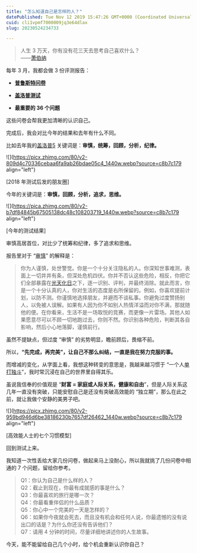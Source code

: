 ```yaml
---
title: "怎么知道自己是怎样的人？"
datePublished: Tue Nov 12 2019 15:47:26 GMT+0000 (Coordinated Universal Time)
cuid: cli1vpmf7000009jq3e64dlax
slug: 20230524234733

---
```


> 人生 3 万天，你有没有花三天去思考自己喜欢什么？  
> ——[萧伯纳](https://www.zhihu.com/search?q=%E8%90%A7%E4%BC%AF%E7%BA%B3&search_source=Entity&hybrid_search_source=Entity&hybrid_search_extra=%7B%22sourceType%22%3A%22answer%22%2C%22sourceId%22%3A891805810%7D)

每年 3 月，我都会做 3 份评测报告：

* [**普鲁斯特问卷**](https://www.zhihu.com/search?q=%E6%99%AE%E9%B2%81%E6%96%AF%E7%89%B9%E9%97%AE%E5%8D%B7&search_source=Entity&hybrid_search_source=Entity&hybrid_search_extra=%7B%22sourceType%22%3A%22answer%22%2C%22sourceId%22%3A891805810%7D)
    
* [**盖洛普测试**](https://www.zhihu.com/search?q=%E7%9B%96%E6%B4%9B%E6%99%AE%E6%B5%8B%E8%AF%95&search_source=Entity&hybrid_search_source=Entity&hybrid_search_extra=%7B%22sourceType%22%3A%22answer%22%2C%22sourceId%22%3A891805810%7D)
    
* **最重要的 36 个问题**
    

这些问卷会帮我更加清晰的认识自己。

完成后，我会对比今年的结果和去年有什么不同。

比如去年我的[盖洛普5](https://www.zhihu.com/search?q=%E7%9B%96%E6%B4%9B%E6%99%AE5&search_source=Entity&hybrid_search_source=Entity&hybrid_search_extra=%7B%22sourceType%22%3A%22answer%22%2C%22sourceId%22%3A891805810%7D) 关键词是：**审慎，统筹，回顾，分析，纪律。**

![](https://picx.zhimg.com/80/v2-809d4c70336cebaa6fa9ab26bdae05c4_1440w.webp?source=c8b7c179 align="left")

\[2018 年测试后发的朋友圈\]

今年的关键词是：**审慎，回顾，分析，追求，思维。**

![](https://pica.zhimg.com/80/v2-b7df84845b67505138dc48c108203719_1440w.webp?source=c8b7c179 align="left")

\[今年的测试结果\]

审慎高居首位，对比少了统筹和纪律，多了追求和思维。

报告里对于 “[审慎](https://www.zhihu.com/search?q=%E5%AE%A1%E6%85%8E&search_source=Entity&hybrid_search_source=Entity&hybrid_search_extra=%7B%22sourceType%22%3A%22answer%22%2C%22sourceId%22%3A891805810%7D)” 的解释是：

> 你为人谨慎，处世警觉。你是一个十分关注隐私的人。你深知世事难测，表面上一切井井有条，但深处危机四伏。你并不否认这些危险，相反，你把它们全部暴露在[光天化日](https://www.zhihu.com/search?q=%E5%85%89%E5%A4%A9%E5%8C%96%E6%97%A5&search_source=Entity&hybrid_search_source=Entity&hybrid_search_extra=%7B%22sourceType%22%3A%22answer%22%2C%22sourceId%22%3A891805810%7D)之下，逐一识别、评判，并最终消除。就此而言，你是一个十分认真的人，你对生活的态度是右所保留的。例如，你喜欢提前计划，以防不测。你谨慎地选择朋友，并避而不谈私事。你避免过度赞扬别人，以免被人误解。如果有人因为你不如别人热情洋溢而对你不满，那就随他的便。在你看来，生活不是一场取悦的竞赛，而更像一片雷场。其他人如果愿意尽可以不顾一切地跑过去，你则不然。你识别各种危险，判断其各自影响，然后小心地落脚，谨慎前行。

虽然不提缺点，但过度 “审慎” 的劣势明显，瞻前顾后，畏缩不前。

所以，**“先完成，再完美”，让自己不那么纠结，一直是我在努力克服的事。**

而增减的变化，从字面上看，我想这种转变的意思是，我越来越习惯于 “一个人[单打独斗](https://www.zhihu.com/search?q=%E5%8D%95%E6%89%93%E7%8B%AC%E6%96%97&search_source=Entity&hybrid_search_source=Entity&hybrid_search_extra=%7B%22sourceType%22%3A%22answer%22%2C%22sourceId%22%3A891805810%7D)”，我时常沉浸在自己的世界里自得其乐。

虽说我信奉的价值观是 “**财富 = 家庭或人际关系，健康和自由**”，但是人际关系这几年一直没有突破，只能安慰自己是还没有突破高效能的 “独立期”，那么在此之前，就让我做个安静的美男子吧。

![](https://picx.zhimg.com/80/v2-959bd946d6be38186230b7657df26462_1440w.webp?source=c8b7c179 align="left")

\[高效能人士的七个习惯模型\]

回到测试上来。

我知道一次性丢给大家几份问卷，做起来马上没耐心，所以我就挑了几份问卷中相通的 7 个问题，留给你参考。

> Q1：你认为自己是什么样的人？  
> Q2：截止到现在，你最有成就感的事是什么？  
> Q3：你最喜欢的旅行是哪一次？  
> Q4：你最看重伴侣的什么品质？  
> Q5：你心中一个完美的一天是怎样的？  
> Q6：如果你今夜就会死去，而且没有机会和任何人说，你最遗憾的没有说出口的话是？为什么你还没有告诉他们？  
> Q7：请用 4 分钟的时间，尽量详细地讲述你的人生故事。

今天，能不能留给自己几个小时，给个机会重新认识你自己？